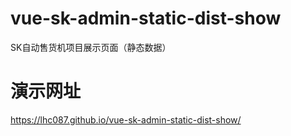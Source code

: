 # vue-sk-admin-static-dist-show
SK自动售货机项目展示页面（静态数据）

# 演示网址
https://lhc087.github.io/vue-sk-admin-static-dist-show/
